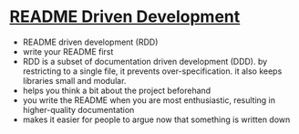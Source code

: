# [README Driven Development](https://tom.preston-werner.com/2010/08/23/readme-driven-development.html)

- README driven development (RDD)
- write your README first
- RDD is a subset of documentation driven development (DDD). by restricting to a single file, it prevents over-specification. it also keeps libraries small and modular.
- helps you think a bit about the project beforehand
- you write the README when you are most enthusiastic, resulting in higher-quality documentation
- makes it easier for people to argue now that something is written down
